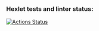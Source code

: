 ### Hexlet tests and linter status:
[![Actions Status](https://github.com/AelitaSerour/python-project-49/workflows/hexlet-check/badge.svg)](https://github.com/AelitaSerour/python-project-49/actions)